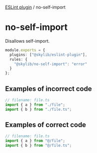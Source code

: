 [ESLint plugin](https://ilyub.github.io/eslint-plugin/) / no-self-import

# no-self-import

Disallows self-import.

```ts
module.exports = {
  plugins: ["@skylib/eslint-plugin"],
  rules: {
    "@skylib/no-self-import": "error"
  }
};
```

## Examples of incorrect code

```ts
// filename: file.ts
import { a } from "./file";
import { b } from "./file.ts";
```

## Examples of correct code

```ts
// filename: file.ts
import { a } from "@/file";
import { b } from "@/file.ts";
```